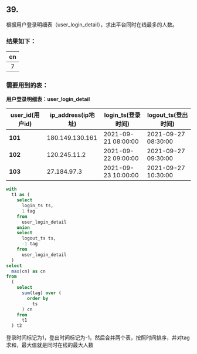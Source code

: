 ## 39.

根据用户登录明细表（user_login_detail），求出平台同时在线最多的人数。

### 结果如下：

| cn <bigint> |
| :---------: |
|      7      |

### 需要用到的表：

**用户登录明细表：user_login_detail**

| user_id(用户id) | ip_address(ip地址) | login_ts(登录时间)  | logout_ts(登出时间) |
| --------------- | ------------------ | ------------------- | ------------------- |
| **101**         | 180.149.130.161    | 2021-09-21 08:00:00 | 2021-09-27 08:30:00 |
| **102**         | 120.245.11.2       | 2021-09-22 09:00:00 | 2021-09-27 09:30:00 |
| **103**         | 27.184.97.3        | 2021-09-23 10:00:00 | 2021-09-27 10:30:00 |

```sql
with
  t1 as (
    select
      login_ts ts,
      1 tag
    from
      user_login_detail
    union
    select
      logout_ts ts,
      -1 tag
    from
      user_login_detail
  )
select
  max(cn) as cn
from
  (
    select
      sum(tag) over (
        order by
          ts
      ) cn
    from
      t1
  ) t2
```

登录时间标记为1，登出时间标记为-1，然后合并两个表，按照时间排序，并对tag求和，最大值就是同时在线的最大人数